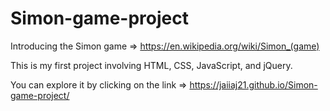 # Simon-game-project
Introducing the Simon game => https://en.wikipedia.org/wiki/Simon_(game)

This is my first project involving HTML, CSS, JavaScript, and jQuery. 

You can explore it by clicking on the link => https://jaiiaj21.github.io/Simon-game-project/
